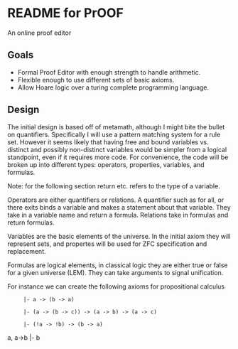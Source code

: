 README for PrOOF
================
An online proof editor

Goals
------
 * Formal Proof Editor with enough strength to handle arithmetic.
 * Flexible enough to use different sets of basic axioms.
 * Allow Hoare logic over a turing complete programming language.

Design
-------
  The initial design is based off of metamath, although I might bite the bullet 
on quantifiers. Specifically I will use a pattern matching system for a rule
set. However it seems likely that having free and bound variables vs. distinct
and possibly non-distinct variables would be simpler from a logical standpoint,
even if it requires more code. For convenience, the code will be broken up into
different types: operators, properties, variables, and formulas.

Note: for the following section return etc. refers to the type of a variable.

Operators are either quantifiers or relations. A quantifier such as for all, or
there exits binds a variable and makes a statement about that variable. They
take in a variable name and return a formula. Relations take in formulas and
return formulas.

Variables are the basic elements of the universe. In the initial axiom they
will represent sets, and propertes will be used for ZFC specification and
replacement.

Formulas are logical elements, in classical logic they are either true or
false for a given universe (LEM). They can take arguments to signal unification.

For instance we can create the following axioms for propositional calculus

         |- a -> (b -> a)

         |- (a -> (b -> c)) -> (a -> b) -> (a -> c)

         |- (!a -> !b) -> (b -> a)

 a, a->b |- b

 

